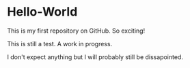 # Hello-World
This is my first repository on GitHub. So exciting!

This is still a test. A work in progress.

I don't expect anything but I will probably still be dissapointed.
